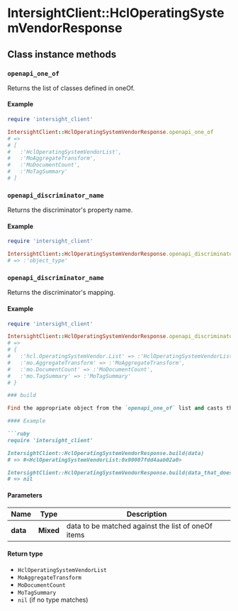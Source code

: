 # IntersightClient::HclOperatingSystemVendorResponse

## Class instance methods

### `openapi_one_of`

Returns the list of classes defined in oneOf.

#### Example

```ruby
require 'intersight_client'

IntersightClient::HclOperatingSystemVendorResponse.openapi_one_of
# =>
# [
#   :'HclOperatingSystemVendorList',
#   :'MoAggregateTransform',
#   :'MoDocumentCount',
#   :'MoTagSummary'
# ]
```

### `openapi_discriminator_name`

Returns the discriminator's property name.

#### Example

```ruby
require 'intersight_client'

IntersightClient::HclOperatingSystemVendorResponse.openapi_discriminator_name
# => :'object_type'
```

### `openapi_discriminator_name`

Returns the discriminator's mapping.

#### Example

```ruby
require 'intersight_client'

IntersightClient::HclOperatingSystemVendorResponse.openapi_discriminator_mapping
# =>
# {
#   :'hcl.OperatingSystemVendor.List' => :'HclOperatingSystemVendorList',
#   :'mo.AggregateTransform' => :'MoAggregateTransform',
#   :'mo.DocumentCount' => :'MoDocumentCount',
#   :'mo.TagSummary' => :'MoTagSummary'
# }

### build

Find the appropriate object from the `openapi_one_of` list and casts the data into it.

#### Example

```ruby
require 'intersight_client'

IntersightClient::HclOperatingSystemVendorResponse.build(data)
# => #<HclOperatingSystemVendorList:0x00007fdd4aab02a0>

IntersightClient::HclOperatingSystemVendorResponse.build(data_that_doesnt_match)
# => nil
```

#### Parameters

| Name | Type | Description |
| ---- | ---- | ----------- |
| **data** | **Mixed** | data to be matched against the list of oneOf items |

#### Return type

- `HclOperatingSystemVendorList`
- `MoAggregateTransform`
- `MoDocumentCount`
- `MoTagSummary`
- `nil` (if no type matches)

